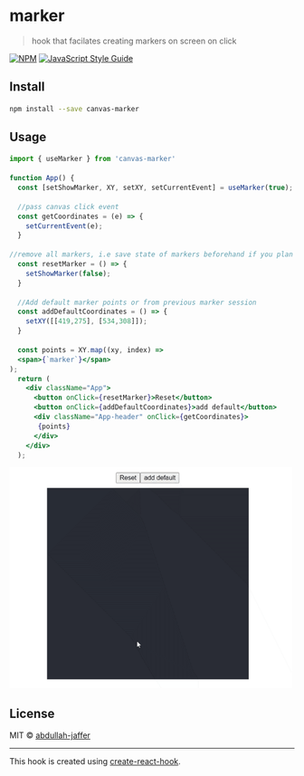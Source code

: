 # marker

> hook that facilates creating markers on screen on click

[![NPM](https://img.shields.io/npm/v/marker.svg)](https://www.npmjs.com/package/marker) [![JavaScript Style Guide](https://img.shields.io/badge/code_style-standard-brightgreen.svg)](https://standardjs.com)

## Install

```bash
npm install --save canvas-marker
```

## Usage

```jsx
import { useMarker } from 'canvas-marker'

function App() {
  const [setShowMarker, XY, setXY, setCurrentEvent] = useMarker(true);

  //pass canvas click event
  const getCoordinates = (e) => {
    setCurrentEvent(e);
  }

//remove all markers, i.e save state of markers beforehand if you plan to reuse the again
  const resetMarker = () => {
    setShowMarker(false);
  }
  
  //Add default marker points or from previous marker session
  const addDefaultCoordinates = () => {
    setXY([[419,275], [534,308]]);
  }

  const points = XY.map((xy, index) =>
  <span>{`marker`}</span>
);
  return (
    <div className="App">
      <button onClick={resetMarker}>Reset</button>
      <button onClick={addDefaultCoordinates}>add default</button>
      <div className="App-header" onClick={getCoordinates}>
       {points}
      </div>
    </div>
  );
```

![Example](./marker-sample.gif)
## License

MIT © [abdullah-jaffer](https://github.com/abdullah-jaffer)

---

This hook is created using [create-react-hook](https://github.com/hermanya/create-react-hook).
